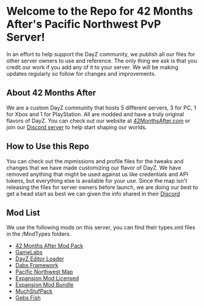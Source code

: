 # Welcome to the Repo for 42 Months After's Pacific Northwest PvP Server!
In an effort to help support the DayZ community, we publish all our files for other server owners to use and reference. The only thing we ask is that you credit our work if you add any of it to your server. We will be making updates regularly so follow for changes and improvements.

## About 42 Months After
We are a custom DayZ community that hosts 5 different servers, 3 for PC, 1 for Xbox and 1 for PlayStation. All are modded and have a truly original flavors of DayZ. You can check out our website at [42MonthsAfter.com](http://www.42MonthsAfter.com) or join our [Discord server](http://discord.42MonthsAfter.com) to help start shaping our worlds.

## How to Use this Repo
You can check out the mpmissions and profile files for the tweaks and changes that we have made customizing our flavor of DayZ. We have removed anything that might be used against us like credentials and API tokens, but everything else is available for your use. Since the map isn't releasing the files for server owners before launch, we are doing our best to get a head start as best we can given the info shared in their [Discord](https://discord.gg/jARcNVEgrN)

## Mod List
We use the following mods on this server, you can find their types.xml files in the /ModTypes folders.
- [42 Months After Mod Pack](https://steamcommunity.com/sharedfiles/filedetails/?id=3133630816&searchtext=42+Months+After+Mod+Pack)
- [GameLabs](https://steamcommunity.com/sharedfiles/filedetails/?id=2464526692&searchtext=GameLabs)
- [DayZ Editor Loader](https://steamcommunity.com/sharedfiles/filedetails/?id=2276010135&searchtext=DayZ+Editor+Loader)
- [Dabs Framework](https://steamcommunity.com/sharedfiles/filedetails/?id=2545327648&searchtext=Dabs+Framework)
- [Pacific Northwest Map](https://steamcommunity.com/sharedfiles/filedetails/?id=2935471426)
- [Expansion Mod Licensed](https://steamcommunity.com/sharedfiles/filedetails/?id=2116157322&searchtext=DayZ-Expansion-Licensed)
- [Expansion Mod Bundle](https://steamcommunity.com/sharedfiles/filedetails/?id=2572331007&searchtext=DayZ-Expansion-Bundle)
- [MuchStufPack](https://steamcommunity.com/sharedfiles/filedetails/?id=1991570984&searchtext=MuchStuffPack)
- [Gebs Fish](https://steamcommunity.com/sharedfiles/filedetails/?id=2757509117&searchtext=gebsfish)
